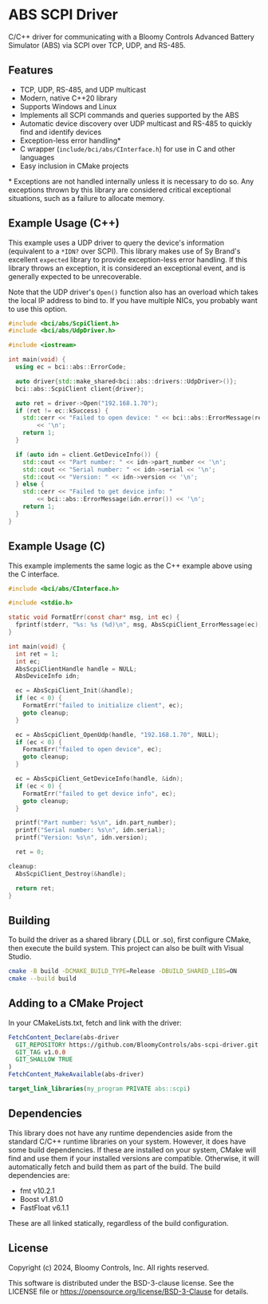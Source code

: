 # ABS SCPI Driver

C/C++ driver for communicating with a Bloomy Controls Advanced Battery Simulator
(ABS) via SCPI over TCP, UDP, and RS-485.

## Features

- TCP, UDP, RS-485, and UDP multicast
- Modern, native C++20 library
- Supports Windows and Linux
- Implements all SCPI commands and queries supported by the ABS
- Automatic device discovery over UDP multicast and RS-485 to quickly find and
  identify devices
- Exception-less error handling\*
- C wrapper (`include/bci/abs/CInterface.h`) for use in C and other languages
- Easy inclusion in CMake projects

\* Exceptions are not handled internally unless it is necessary to do so. Any
exceptions thrown by this library are considered critical exceptional
situations, such as a failure to allocate memory.

## Example Usage (C++)

This example uses a UDP driver to query the device's information (equivalent to
a `*IDN?` over SCPI). This library makes use of Sy Brand's excellent `expected`
library to provide exception-less error handling. If this library throws an
exception, it is considered an exceptional event, and is generally expected to
be unrecoverable.

Note that the UDP driver's `Open()` function also has an overload which takes
the local IP address to bind to. If you have multiple NICs, you probably want to
use this option.

```c++
#include <bci/abs/ScpiClient.h>
#include <bci/abs/UdpDriver.h>

#include <iostream>

int main(void) {
  using ec = bci::abs::ErrorCode;

  auto driver{std::make_shared<bci::abs::drivers::UdpDriver>()};
  bci::abs::ScpiClient client{driver};

  auto ret = driver->Open("192.168.1.70");
  if (ret != ec::kSuccess) {
    std::cerr << "Failed to open device: " << bci::abs::ErrorMessage(ret)
        << '\n';
    return 1;
  }

  if (auto idn = client.GetDeviceInfo()) {
    std::cout << "Part number: " << idn->part_number << '\n';
    std::cout << "Serial number: " << idn->serial << '\n';
    std::cout << "Version: " << idn->version << '\n';
  } else {
    std::cerr << "Failed to get device info: "
        << bci::abs::ErrorMessage(idn.error()) << '\n';
    return 1;
  }
}
```

## Example Usage (C)

This example implements the same logic as the C++ example above using the
C interface.

```c
#include <bci/abs/CInterface.h>

#include <stdio.h>

static void FormatErr(const char* msg, int ec) {
  fprintf(stderr, "%s: %s (%d)\n", msg, AbsScpiClient_ErrorMessage(ec), ec);
}

int main(void) {
  int ret = 1;
  int ec;
  AbsScpiClientHandle handle = NULL;
  AbsDeviceInfo idn;

  ec = AbsScpiClient_Init(&handle);
  if (ec < 0) {
    FormatErr("failed to initialize client", ec);
    goto cleanup;
  }

  ec = AbsScpiClient_OpenUdp(handle, "192.168.1.70", NULL);
  if (ec < 0) {
    FormatErr("failed to open device", ec);
    goto cleanup;
  }

  ec = AbsScpiClient_GetDeviceInfo(handle, &idn);
  if (ec < 0) {
    FormatErr("failed to get device info", ec);
    goto cleanup;
  }

  printf("Part number: %s\n", idn.part_number);
  printf("Serial number: %s\n", idn.serial);
  printf("Version: %s\n", idn.version);

  ret = 0;

cleanup:
  AbsScpiClient_Destroy(&handle);

  return ret;
}
```

## Building

To build the driver as a shared library (.DLL or .so), first configure CMake,
then execute the build system. This project can also be built with Visual
Studio.

```sh
cmake -B build -DCMAKE_BUILD_TYPE=Release -DBUILD_SHARED_LIBS=ON
cmake --build build
```

## Adding to a CMake Project

In your CMakeLists.txt, fetch and link with the driver:

```cmake
FetchContent_Declare(abs-driver
  GIT_REPOSITORY https://github.com/BloomyControls/abs-scpi-driver.git
  GIT_TAG v1.0.0
  GIT_SHALLOW TRUE
)
FetchContent_MakeAvailable(abs-driver)

target_link_libraries(my_program PRIVATE abs::scpi)
```

## Dependencies

This library does not have any runtime dependencies aside from the standard
C/C++ runtime libraries on your system. However, it does have some build
dependencies. If these are installed on your system, CMake will find and use
them if your installed versions are compatible. Otherwise, it will automatically
fetch and build them as part of the build. The build dependencies are:

- fmt v10.2.1
- Boost v1.81.0
- FastFloat v6.1.1

These are all linked statically, regardless of the build configuration.

## License

Copyright (c) 2024, Bloomy Controls, Inc. All rights reserved.

This software is distributed under the BSD-3-clause license. See the LICENSE
file or <https://opensource.org/license/BSD-3-Clause> for details.
